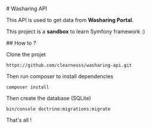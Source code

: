 # Washaring API

This API is used to get data from **Washaring Portal**.

This project is a **sandbox** to learn Symfony framework :)

## How to ?

Clone the projet
```
https://github.com/clearnesss/washaring-api.git
```

Then run composer to install dependencies
```
composer install
```

Then create the database (SQLite)
```
bin/console doctrine:migrations:migrate
```

That's all !